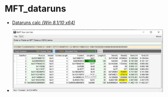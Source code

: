 # MFT_dataruns

   - [Dataruns calc *(Win 8.1/10 x64)*](https://raw.githubusercontent.com/kacos2000/MFT_dataruns/master/Dataruns.JPG)

   * ![img](https://raw.githubusercontent.com/kacos2000/MFT_dataruns/master/Dataruns.JPG)
